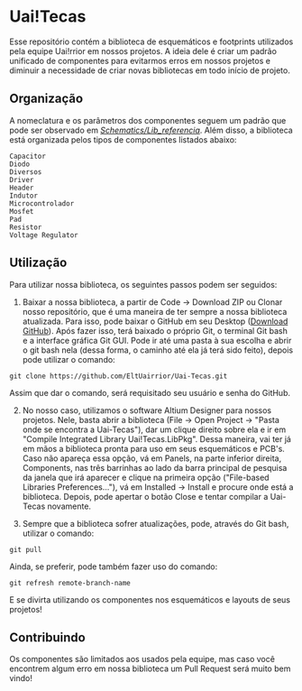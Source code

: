 # Uai!Tecas

Esse repositório contém a biblioteca de esquemáticos e footprints utilizados pela equipe Uai!rrior em nossos projetos. A ideia dele é criar um padrão unificado de componentes para evitarmos erros em nossos projetos e diminuir a necessidade de criar novas bibliotecas em todo início de projeto.

## Organização

A nomeclatura e os parâmetros dos componentes seguem um padrão que pode ser observado em *[Schematics/Lib_referencia](Schematics/Lib_referencia.SchLib)*. Além disso, a biblioteca está organizada pelos tipos de componentes listados abaixo:


```
Capacitor
Diodo
Diversos 
Driver
Header
Indutor
Microcontrolador
Mosfet
Pad
Resistor
Voltage Regulator
```

## Utilização

Para utilizar nossa biblioteca, os seguintes passos podem ser seguidos:

1. Baixar a nossa biblioteca, a partir de Code -> Download ZIP ou Clonar nosso repositório, que é uma maneira de ter sempre a nossa biblioteca atualizada. Para isso, pode baixar o GitHub em seu Desktop (<a href="https://git-scm.com/downloads" target="_blank">Download GitHub</a>). Após fazer isso, terá baixado o próprio Git, o terminal Git bash e a interface gráfica Git GUI. Pode ir até uma pasta à sua escolha e abrir o git bash nela (dessa forma, o caminho até ela já terá sido feito), depois pode utilizar o comando:

```
git clone https://github.com/EltUairrior/Uai-Tecas.git
```
Assim que dar o comando, será requisitado seu usuário e senha do GitHub.

2. No nosso caso, utilizamos o software Altium Designer para nossos projetos. Nele, basta abrir a biblioteca (File -> Open Project -> "Pasta onde se encontra a Uai-Tecas"), dar um clique direito sobre ela e ir em "Compile Integrated Library Uai!Tecas.LibPkg". Dessa maneira, vai ter já em mãos a biblioteca pronta para uso em seus esquemáticos e PCB's. Caso não apareça essa opção, vá em Panels, na parte inferior direita, Components, nas três barrinhas ao lado da barra principal de pesquisa da janela que irá aparecer e clique na primeira opção ("File-based Libraries Preferences..."), vá em Installed -> Install e procure onde está a biblioteca. Depois, pode apertar o botão Close e tentar compilar a Uai-Tecas novamente.
  
3. Sempre que a biblioteca sofrer atualizações, pode, através do Git bash, utilizar o comando:
  
```
git pull 
```
Ainda, se preferir, pode também fazer uso do comando:
  
```
git refresh remote-branch-name
```
E se divirta utilizando os componentes nos esquemáticos e layouts de seus projetos!

## Contribuindo

Os componentes são limitados aos usados pela equipe, mas caso você encontrem algum erro em nossa biblioteca um Pull Request será muito bem vindo!

